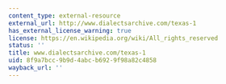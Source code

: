 ```yaml
---
content_type: external-resource
external_url: http://www.dialectsarchive.com/texas-1
has_external_license_warning: true
license: https://en.wikipedia.org/wiki/All_rights_reserved
status: ''
title: www.dialectsarchive.com/texas-1
uid: 8f9a7bcc-9b9d-4abc-b692-9f98a82c4858
wayback_url: ''
---
```

